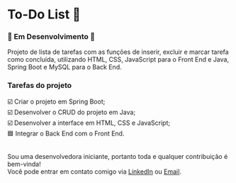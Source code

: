 <h1>To-Do List 📝</h1>
<h3>🚧 Em Desenvolvimento 🚧</h3>
<p>Projeto de lista de tarefas com as funções de inserir, excluir e marcar tarefa como concluída, utilizando HTML, CSS, JavaScript
para o Front End e Java, Spring Boot e MySQL para o Back End.
<br>
<h3>Tarefas do projeto</h3>
☑️ Criar o projeto em Spring Boot;<br>
☑️ Desenvolver o CRUD do projeto em Java;<br>
☑️ Desenvolver a interface em HTML, CSS e JavaScript;<br>
🟦 Integrar o Back End com o Front End.<br>

##
Sou uma desenvolvedora iniciante, portanto toda e qualquer contribuição é bem-vinda!
<br>Você pode entrar em contato comigo via [LinkedIn](https://www.linkedin.com/in/amdfd/) ou [Email](mailto:amandaf.dias96@gmail.com).
